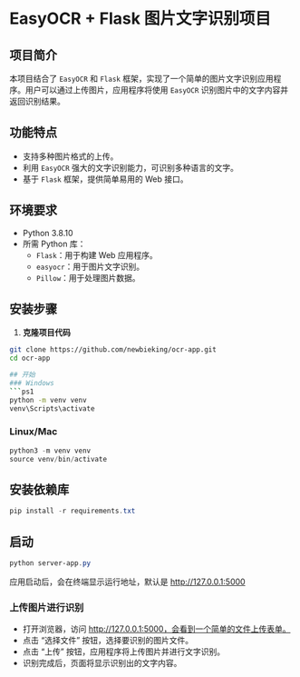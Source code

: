 # EasyOCR + Flask 图片文字识别项目

## 项目简介
本项目结合了 `EasyOCR` 和 `Flask` 框架，实现了一个简单的图片文字识别应用程序。用户可以通过上传图片，应用程序将使用 `EasyOCR` 识别图片中的文字内容并返回识别结果。

## 功能特点
- 支持多种图片格式的上传。
- 利用 `EasyOCR` 强大的文字识别能力，可识别多种语言的文字。
- 基于 `Flask` 框架，提供简单易用的 Web 接口。

## 环境要求
- Python 3.8.10
- 所需 Python 库：
  - `Flask`：用于构建 Web 应用程序。
  - `easyocr`：用于图片文字识别。
  - `Pillow`：用于处理图片数据。

## 安装步骤
1. **克隆项目代码**
```bash
git clone https://github.com/newbieking/ocr-app.git
cd ocr-app

## 开始
### Windows
```ps1
python -m venv venv
venv\Scripts\activate
```
### Linux/Mac
```ps1
python3 -m venv venv
source venv/bin/activate
```

## 安装依赖库
```ps1
pip install -r requirements.txt
```

## 启动
```ps1
python server-app.py
```

应用启动后，会在终端显示运行地址，默认是 http://127.0.0.1:5000

### 上传图片进行识别
- 打开浏览器，访问 http://127.0.0.1:5000，会看到一个简单的文件上传表单。
- 点击 “选择文件” 按钮，选择要识别的图片文件。
- 点击 “上传” 按钮，应用程序将上传图片并进行文字识别。
- 识别完成后，页面将显示识别出的文字内容。
